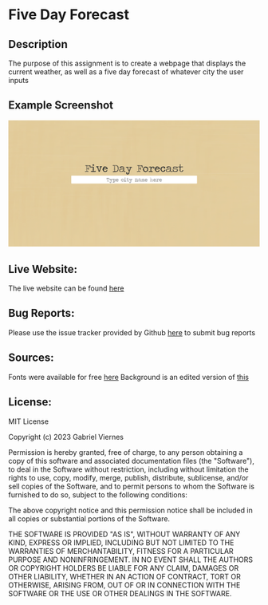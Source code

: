 # Five Day Forecast

## Description
The purpose of this assignment is to create a webpage that displays the current weather, as well as a five day forecast of whatever city the user inputs


## Example Screenshot
![example screenshot](./assets/img/screenshot.png)

## Live Website:
The live website can be found [here](https://gabriel-viernes.github.io/five-day-forecast/)

## Bug Reports:
Please use the issue tracker provided by Github [here](https://github.com/Gabriel-Viernes/five-day-forecast/issues) to submit bug reports

## Sources:
Fonts were available for free [here](https://www.dafont.com/)
Background is an edited version of [this](https://www.freepik.com/free-vector/newspaper-pages-vintage_6375448.htm#query=newspaper&position=0&from_view=search&track=sph)

## License:
MIT License

Copyright (c) 2023 Gabriel Viernes

Permission is hereby granted, free of charge, to any person obtaining a copy
of this software and associated documentation files (the "Software"), to deal
in the Software without restriction, including without limitation the rights
to use, copy, modify, merge, publish, distribute, sublicense, and/or sell
copies of the Software, and to permit persons to whom the Software is
furnished to do so, subject to the following conditions:

The above copyright notice and this permission notice shall be included in all
copies or substantial portions of the Software.

THE SOFTWARE IS PROVIDED "AS IS", WITHOUT WARRANTY OF ANY KIND, EXPRESS OR
IMPLIED, INCLUDING BUT NOT LIMITED TO THE WARRANTIES OF MERCHANTABILITY,
FITNESS FOR A PARTICULAR PURPOSE AND NONINFRINGEMENT. IN NO EVENT SHALL THE
AUTHORS OR COPYRIGHT HOLDERS BE LIABLE FOR ANY CLAIM, DAMAGES OR OTHER
LIABILITY, WHETHER IN AN ACTION OF CONTRACT, TORT OR OTHERWISE, ARISING FROM,
OUT OF OR IN CONNECTION WITH THE SOFTWARE OR THE USE OR OTHER DEALINGS IN THE
SOFTWARE.